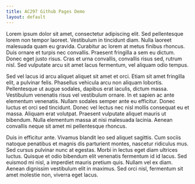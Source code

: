 ```yaml
---
title: AC297 Github Pages Demo
layout: default
---
```

Lorem ipsum dolor sit amet, consectetur adipiscing elit. Sed pellentesque lorem non tempor laoreet. Vestibulum in tincidunt diam. Nulla laoreet malesuada quam eu gravida. Curabitur ac lorem at metus finibus rhoncus. Duis ornare et turpis nec convallis. Praesent fringilla a sem eu dictum. Donec eget justo risus. Cras et urna convallis, convallis risus sed, rutrum nisl. Sed vulputate arcu sit amet lacus fermentum, vel aliquam odio tempus.

Sed vel lacus id arcu aliquet aliquet sit amet et orci. Etiam sit amet fringilla elit, a pulvinar felis. Phasellus vehicula arcu non aliquam lobortis. Pellentesque ut augue sodales, dapibus erat iaculis, dictum massa. Vestibulum venenatis risus vel vestibulum ornare. In et sapien ac ante elementum venenatis. Nullam sodales semper ante eu efficitur. Donec luctus et orci sed tincidunt. Donec vel lectus nec nisl mollis consequat eu et massa. Aliquam erat volutpat. Praesent vulputate aliquet mauris ut bibendum. Nulla elementum massa at nisi malesuada lacinia. Aenean convallis neque sit amet mi pellentesque rhoncus.

Duis in efficitur ante. Vivamus blandit leo sed aliquet sagittis. Cum sociis natoque penatibus et magnis dis parturient montes, nascetur ridiculus mus. Sed cursus pulvinar nunc at egestas. Morbi in lectus eget diam ultrices luctus. Quisque et odio bibendum elit venenatis fermentum id id lacus. Sed euismod mi nisl, a imperdiet mauris pretium quis. Nullam vel ex diam. Aenean dignissim vestibulum elit in maximus. Sed orci nisl, fermentum sit amet molestie non, viverra eget lacus.
